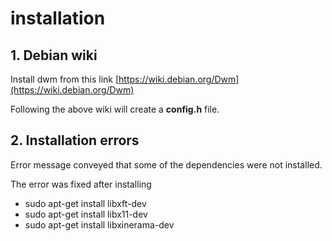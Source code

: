 # installation

## 1. Debian wiki

Install dwm from this link [https://wiki.debian.org/Dwm](https://wiki.debian.org/Dwm) 

Following the above wiki will create a **config.h** file.

## 2. Installation errors

Error message conveyed that some of the dependencies were not installed.

The error was fixed after installing

- sudo apt-get install libxft-dev
- sudo apt-get install libx11-dev
- sudo apt-get install libxinerama-dev
